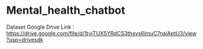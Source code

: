 # Mental_health_chatbot
Dataset Google Drive Link : https://drive.google.com/file/d/1tyjTUX5YRdCS3thsvs6imuC7naiAptU3/view?usp=drivesdk 
